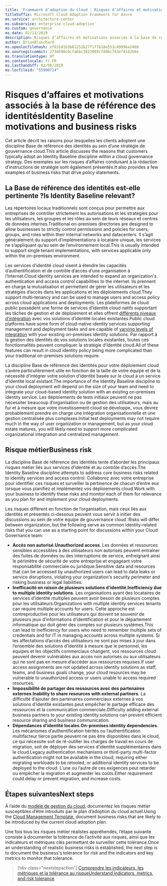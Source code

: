 ```yaml
---
title: 'Framework d’adoption du cloud : Risques d’affaires et motivations associés à la base de référence des identités'
titleSuffix: Microsoft Cloud Adoption Framework for Azure
ms.service: architecture-center
ms.subservice: enterprise-cloud-adoption
ms.custom: governance
ms.date: 02/11/2019
description: Risques d’affaires et motivations associés à la base de référence des identités
author: BrianBlanchard
ms.openlocfilehash: ef831d1b3b01251b27f1f7b18e551c49996a2468
ms.sourcegitcommit: 273e690c0cfabbc3822089c7d8bc743ef41d2b6e
ms.translationtype: HT
ms.contentlocale: fr-FR
ms.lasthandoff: 02/08/2019
ms.locfileid: "55900724"
---
```

# <a name="identity-baseline-motivations-and-business-risks"></a><span data-ttu-id="f6de5-103">Risques d’affaires et motivations associés à la base de référence des identités</span><span class="sxs-lookup"><span data-stu-id="f6de5-103">Identity Baseline motivations and business risks</span></span>

<span data-ttu-id="f6de5-104">Cet article décrit les raisons pour lesquelles les clients adoptent une discipline Base de référence des identités au sein d’une stratégie de gouvernance cloud.</span><span class="sxs-lookup"><span data-stu-id="f6de5-104">This article discusses the reasons that customers typically adopt an Identity Baseline discipline within a cloud governance strategy.</span></span> <span data-ttu-id="f6de5-105">Des exemples sur les risques d’affaires conduisant à la rédaction d’instructions de stratégie sont également présentés.</span><span class="sxs-lookup"><span data-stu-id="f6de5-105">It also provides a few examples of business risks that drive policy statements.</span></span>

<!-- markdownlint-disable MD026 -->

## <a name="is-identity-baseline-relevant"></a><span data-ttu-id="f6de5-106">La Base de référence des identités est-elle pertinente ?</span><span class="sxs-lookup"><span data-stu-id="f6de5-106">Is Identity Baseline relevant?</span></span>

<span data-ttu-id="f6de5-107">Les répertoires locaux traditionnels sont conçus pour permettre aux entreprises de contrôler strictement les autorisations et les stratégies pour les utilisateurs, les groupes et les rôles au sein de leurs réseaux et centres de données internes.</span><span class="sxs-lookup"><span data-stu-id="f6de5-107">Traditional on-premises directories are designed to allow businesses to strictly control permissions and policies for users, groups, and roles within their internal networks and datacenters.</span></span> <span data-ttu-id="f6de5-108">Il s’agit généralement du support d’implémentations à locataire unique, les services ne s’appliquant qu’au sein de l’environnement local.</span><span class="sxs-lookup"><span data-stu-id="f6de5-108">This is usually intended to support single tenant implementations, with services applicable only within the on-premises environment.</span></span>

<span data-ttu-id="f6de5-109">Les services d’identité cloud visent à étendre les capacités d’authentification et de contrôle d’accès d’une organisation à l’Internet.</span><span class="sxs-lookup"><span data-stu-id="f6de5-109">Cloud identity services are intended to expand an organization's authentication and access control capabilities to the internet.</span></span> <span data-ttu-id="f6de5-110">Ils prennent en charge la mutualisation et permettent de gérer les utilisateurs et les stratégies d’accès dans les applications et les déploiements cloud.</span><span class="sxs-lookup"><span data-stu-id="f6de5-110">They support multi-tenancy and can be used to manage users and access policy across cloud applications and deployments.</span></span> <span data-ttu-id="f6de5-111">Les plateformes de cloud public possèdent une forme de services d’identité cloud natifs supportant les tâches de gestion et de déploiement et elles offrent [différents niveaux d’intégration](../../decision-guides/identity/overview.md) avec vos solutions d’identité locales existantes.</span><span class="sxs-lookup"><span data-stu-id="f6de5-111">Public cloud platforms have some form of cloud-native identity services supporting management and deployment tasks and are capable of [varying levels of integration](../../decision-guides/identity/overview.md) with your existing on-premises identity solutions.</span></span> <span data-ttu-id="f6de5-112">Par rapport à la gestion des identités de vos solutions locales existantes, toutes ces fonctionnalités peuvent compliquer la stratégie d’identité cloud.</span><span class="sxs-lookup"><span data-stu-id="f6de5-112">All of these features can result in cloud identity policy being more complicated than your traditional on-premises solutions require.</span></span>

<span data-ttu-id="f6de5-113">La discipline Base de référence des identités pour votre déploiement cloud s’avère particulièrement utile en fonction de la taille de votre équipe et de la nécessité d’intégrer votre solution d’identité basée sur le cloud à un service d’identité local existant.</span><span class="sxs-lookup"><span data-stu-id="f6de5-113">The importance of the Identity Baseline discipline to your cloud deployment will depend on the size of your team and need to integrate your cloud-based identity solution with an existing on-premises identity service.</span></span> <span data-ttu-id="f6de5-114">Les déploiements de tests initiaux peuvent ne pas nécessiter beaucoup d’organisation ou de gestion des utilisateurs, mais au fur et à mesure que votre investissement cloud se développe, vous devrez probablement prendre en charge une intégration organisationnelle et une gestion centralisée plus complexes.</span><span class="sxs-lookup"><span data-stu-id="f6de5-114">Initial test deployments may not require much in the way of user organization or management, but as your cloud estate matures, you will likely need to support more complicated organizational integration and centralized management.</span></span>

## <a name="business-risk"></a><span data-ttu-id="f6de5-115">Risque métier</span><span class="sxs-lookup"><span data-stu-id="f6de5-115">Business risk</span></span>

<span data-ttu-id="f6de5-116">La discipline Base de référence des identités tente d’aborder les principaux risques métier liés aux services d’identité et au contrôle d’accès.</span><span class="sxs-lookup"><span data-stu-id="f6de5-116">The Identity Baseline discipline attempts to address core business risks related to identity services and access control.</span></span> <span data-ttu-id="f6de5-117">Collaborez avec votre entreprise pour identifier ces risques et surveiller la pertinence de chacun d’entre eux lorsque vous planifiez et implémentez vos déploiements cloud.</span><span class="sxs-lookup"><span data-stu-id="f6de5-117">Work with your business to identify these risks and monitor each of them for relevance as you plan for and implement your cloud deployments.</span></span>

<span data-ttu-id="f6de5-118">Les risques diffèrent en fonction de l’organisation, mais ceux liés aux identités et présentés ci-dessous peuvent vous servir à initier des discussions au sein de votre équipe de gouvernance cloud :</span><span class="sxs-lookup"><span data-stu-id="f6de5-118">Risks will differ between organization, but the following serve as common identity-related risks that you can use as a starting point for discussions within your Cloud Governance team:</span></span>

- <span data-ttu-id="f6de5-119">**Accès non autorisé**.</span><span class="sxs-lookup"><span data-stu-id="f6de5-119">**Unauthorized access**.</span></span> <span data-ttu-id="f6de5-120">Les données et ressources sensibles accessibles à des utilisateurs non autorisés peuvent entraîner des fuites de données ou des interruptions de service, enfreignant ainsi le périmètre de sécurité de votre entreprise et engageant votre responsabilité commerciale ou juridique.</span><span class="sxs-lookup"><span data-stu-id="f6de5-120">Sensitive data and resources that can be accessed by unauthorized users can lead to data leaks or service disruptions, violating your organization's security perimeter and risking business or legal liabilities.</span></span>
- <span data-ttu-id="f6de5-121">**Inefficacité en raison de plusieurs solutions d’identité**.</span><span class="sxs-lookup"><span data-stu-id="f6de5-121">**Inefficiency due to multiple identity solutions**.</span></span> <span data-ttu-id="f6de5-122">Les organisations ayant des locataires de services d’identité multiples peuvent avoir besoin de plusieurs comptes pour les utilisateurs.</span><span class="sxs-lookup"><span data-stu-id="f6de5-122">Organizations with multiple identity services tenants can require multiple accounts for users.</span></span> <span data-ttu-id="f6de5-123">Cette approche est contreproductive pour les utilisateurs qui doivent se souvenir de plusieurs jeux d’informations d’identification et pour le département informatique qui doit gérer des comptes sur plusieurs systèmes.</span><span class="sxs-lookup"><span data-stu-id="f6de5-123">This can lead to inefficiency for users who need to remember multiple sets of credentials and for IT in managing accounts across multiple systems.</span></span> <span data-ttu-id="f6de5-124">Si les affectations d’accès des utilisateurs ne sont pas mises à jour dans l’ensemble des solutions d’identité à mesure que le personnel, les équipes et les objectifs commerciaux changent, vos ressources cloud peuvent devenir vulnérables aux accès non autorisés ou aux utilisateurs qui ne sont pas en mesure d’accéder aux ressources requises.</span><span class="sxs-lookup"><span data-stu-id="f6de5-124">If user access assignments are not updated across identity solutions as staff, teams, and business goals change, your cloud resources may be vulnerable to unauthorized access or users unable to access required resources.</span></span>
- <span data-ttu-id="f6de5-125">**Impossibilité de partager des ressources avec des partenaires externes**.</span><span class="sxs-lookup"><span data-stu-id="f6de5-125">**Inability to share resources with external partners**.</span></span> <span data-ttu-id="f6de5-126">La difficulté d’ajouter des partenaires commerciaux externes à vos solutions d’identité existantes peut empêcher le partage efficace des ressources et la communication commerciale.</span><span class="sxs-lookup"><span data-stu-id="f6de5-126">Difficulty adding external business partners to your existing identity solutions can prevent efficient resource sharing and business communication.</span></span>
- <span data-ttu-id="f6de5-127">**Dépendances d’identité locales**.</span><span class="sxs-lookup"><span data-stu-id="f6de5-127">**On-premises identity dependencies**.</span></span> <span data-ttu-id="f6de5-128">Les mécanismes d’authentification hérités ou l’authentification multifacteur tierce partie peuvent ne pas être disponibles dans le cloud, ce qui nécessite soit de ré-outiller les charges de travail en cours de migration, soit de déployer des services d’identité supplémentaires dans le cloud.</span><span class="sxs-lookup"><span data-stu-id="f6de5-128">Legacy authentication mechanisms or third-party multi-factor authentication might not be available in the cloud, requiring either migrating workloads to be retooled, or additional identity services to be deployed to the cloud.</span></span> <span data-ttu-id="f6de5-129">L’une ou l’autre de ces exigences peut retarder ou empêcher la migration et augmenter les coûts.</span><span class="sxs-lookup"><span data-stu-id="f6de5-129">Either requirement could delay or prevent migration, and increase costs.</span></span>

## <a name="next-steps"></a><span data-ttu-id="f6de5-130">Étapes suivantes</span><span class="sxs-lookup"><span data-stu-id="f6de5-130">Next steps</span></span>

<span data-ttu-id="f6de5-131">À l’aide du [modèle de gestion du cloud](./template.md), documentez les risques métier susceptibles d’être introduits par le plan d’adoption du cloud actuel.</span><span class="sxs-lookup"><span data-stu-id="f6de5-131">Using the [Cloud Management Template](./template.md), document business risks that are likely to be introduced by the current cloud adoption plan.</span></span>

<span data-ttu-id="f6de5-132">Une fois tous les risques métier réalistes appréhendés, l’étape suivante consiste à documenter la tolérance de l’activité aux risques, ainsi que les indicateurs et métriques clés permettant de surveiller cette tolérance.</span><span class="sxs-lookup"><span data-stu-id="f6de5-132">Once an understanding of realistic business risks is established, the next step is to document the business's tolerance for risk and the indicators and key metrics to monitor that tolerance.</span></span>

> [!div class="nextstepaction"]
> [<span data-ttu-id="f6de5-133">Comprendre les indicateurs, les métriques et la tolérance au risque</span><span class="sxs-lookup"><span data-stu-id="f6de5-133">Understand indicators, metrics, and risk tolerance</span></span>](./metrics-tolerance.md)